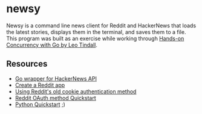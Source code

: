 # newsy

Newsy is a command line news client for Reddit and HackerNews that loads the latest stories, displays them in the terminal, and saves them to a file. This program was built as an exercise while working through [Hands-on Concurrency with Go by Leo Tindall](https://www.safaribooksonline.com/videos/hands-on-concurrency-with/9781788993746).

## Resources

- [Go wrapper for HackerNews API](https://github.com/caser/gophernews)
- [Create a Reddit app](https://www.reddit.com/prefs/apps)
- [Using Reddit's old cookie authentication method](https://github.com/jzelinskie/geddit#examples)
- [Reddit OAuth method Quickstart](https://github.com/reddit-archive/reddit/wiki/OAuth2-Quick-Start-Example)
- [Python Quickstart](https://github.com/reddit-archive/reddit/wiki/OAuth2-Quick-Start-Example#python-example) ;)

